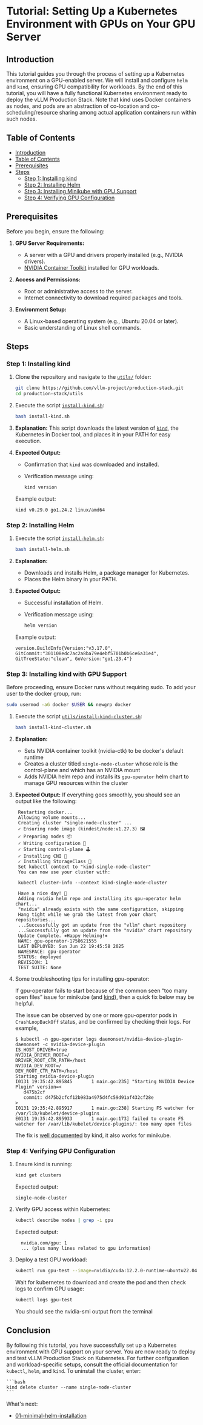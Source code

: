 # Tutorial: Setting Up a Kubernetes Environment with GPUs on Your GPU Server

## Introduction

This tutorial guides you through the process of setting up a Kubernetes environment on a GPU-enabled server.
We will install and configure `helm` and `kind`, ensuring GPU compatibility for workloads. By the end of this tutorial,
you will have a fully functional Kubernetes environment ready to deploy the vLLM Production Stack. Note that kind uses
Docker containers as nodes, and pods are an abstraction of co-location and co-scheduling/resource sharing among actual
application containers run within such nodes.

## Table of Contents

- [Introduction](#introduction)
- [Table of Contents](#table-of-contents)
- [Prerequisites](#prerequisites)
- [Steps](#steps)
  - [Step 1: Installing kind](#step-1-installing-kind)
  - [Step 2: Installing Helm](#step-2-installing-helm)
  - [Step 3: Installing Minikube with GPU Support](#step-3-installing-minikube-with-gpu-support)
  - [Step 4: Verifying GPU Configuration](#step-4-verifying-gpu-configuration)

## Prerequisites

Before you begin, ensure the following:

1. **GPU Server Requirements:**
   - A server with a GPU and drivers properly installed (e.g., NVIDIA drivers).
   - [NVIDIA Container Toolkit](https://docs.nvidia.com/datacenter/cloud-native/container-toolkit/latest/install-guide.html) installed for GPU workloads.

2. **Access and Permissions:**
   - Root or administrative access to the server.
   - Internet connectivity to download required packages and tools.

3. **Environment Setup:**
   - A Linux-based operating system (e.g., Ubuntu 20.04 or later).
   - Basic understanding of Linux shell commands.

## Steps

### Step 1: Installing kind

1. Clone the repository and navigate to the [`utils/`](../utils/) folder:

   ```bash
   git clone https://github.com/vllm-project/production-stack.git
   cd production-stack/utils
   ```

2. Execute the script [`install-kind.sh`](../utils/install-kind.sh):

   ```bash
   bash install-kind.sh
   ```

3. **Explanation:**
   This script downloads the latest version of [`kind`](https://kind.sigs.k8s.io/), the Kubernetes in Docker tool, and
   places it in your PATH for easy execution.

4. **Expected Output:**
   - Confirmation that `kind` was downloaded and installed.
   - Verification message using:

     ```bash
     kind version
     ```

   Example output:

   ```plaintext
   kind v0.29.0 go1.24.2 linux/amd64
   ```

### Step 2: Installing Helm

1. Execute the script [`install-helm.sh`](../utils/install-helm.sh):

   ```bash
   bash install-helm.sh
   ```

2. **Explanation:**
   - Downloads and installs Helm, a package manager for Kubernetes.
   - Places the Helm binary in your PATH.

3. **Expected Output:**
   - Successful installation of Helm.
   - Verification message using:

     ```bash
     helm version
     ```

   Example output:

   ```plaintext
   version.BuildInfo{Version:"v3.17.0", GitCommit:"301108edc7ac2a8ba79e4ebf5701b0b6ce6a31e4", GitTreeState:"clean", GoVersion:"go1.23.4"}
   ```

### Step 3: Installing kind with GPU Support

Before proceeding, ensure Docker runs without requiring sudo. To add your user to the docker group, run:

```bash
sudo usermod -aG docker $USER && newgrp docker
```

1. Execute the script [`utils/install-kind-cluster.sh`](../utils/install-kind-cluster.sh):

   ```bash
   bash install-kind-cluster.sh
   ```

2. **Explanation:**
   - Sets NVIDIA container toolkit (nvidia-ctk) to be docker's default runtime
   - Creates a cluster titled `single-node-cluster` whose role is the control-plane and which has an NVIDIA mount
   - Adds NVIDIA helm repo and installs its `gpu-operator` helm chart to manage GPU resources within the cluster

3. **Expected Output:**
   If everything goes smoothly, you should see an output like the following:

   ```plaintext
    Restarting docker...
    Allowing volume mounts...
    Creating cluster "single-node-cluster" ...
    ✓ Ensuring node image (kindest/node:v1.27.3) 🖼
    ✓ Preparing nodes 📦
    ✓ Writing configuration 📜
    ✓ Starting control-plane 🕹️
    ✓ Installing CNI 🔌
    ✓ Installing StorageClass 💾
    Set kubectl context to "kind-single-node-cluster"
    You can now use your cluster with:

    kubectl cluster-info --context kind-single-node-cluster

    Have a nice day! 👋
    Adding nvidia helm repo and installing its gpu-operator helm chart...
    "nvidia" already exists with the same configuration, skipping
    Hang tight while we grab the latest from your chart repositories...
    ...Successfully got an update from the "vllm" chart repository
    ...Successfully got an update from the "nvidia" chart repository
    Update Complete. ⎈Happy Helming!⎈
    NAME: gpu-operator-1750621555
    LAST DEPLOYED: Sun Jun 22 19:45:58 2025
    NAMESPACE: gpu-operator
    STATUS: deployed
    REVISION: 1
    TEST SUITE: None
   ```

4. Some troubleshooting tips for installing gpu-operator:

   If gpu-operator fails to start because of the common seen “too many open files” issue for minikube (and [kind](https://kind.sigs.k8s.io/)), then a quick fix below may be helpful.

   The issue can be observed by one or more gpu-operator pods in `CrashLoopBackOff` status, and be confirmed by checking their logs. For example,

   ```console
   $ kubectl -n gpu-operator logs daemonset/nvidia-device-plugin-daemonset -c nvidia-device-plugin
   IS_HOST_DRIVER=true
   NVIDIA_DRIVER_ROOT=/
   DRIVER_ROOT_CTR_PATH=/host
   NVIDIA_DEV_ROOT=/
   DEV_ROOT_CTR_PATH=/host
   Starting nvidia-device-plugin
   I0131 19:35:42.895845       1 main.go:235] "Starting NVIDIA Device Plugin" version=<
      d475b2cf
      commit: d475b2cfcf12b983a4975d4fc59d91af432cf28e
   >
   I0131 19:35:42.895917       1 main.go:238] Starting FS watcher for /var/lib/kubelet/device-plugins
   E0131 19:35:42.895933       1 main.go:173] failed to create FS watcher for /var/lib/kubelet/device-plugins/: too many open files
   ```

   The fix is [well documented](https://kind.sigs.k8s.io/docs/user/known-issues#pod-errors-due-to-too-many-open-files) by kind, it also works for minikube.

### Step 4: Verifying GPU Configuration

1. Ensure kind is running:

   ```bash
   kind get clusters
   ```

   Expected output:

   ```plaintext
   single-node-cluster
   ```

2. Verify GPU access within Kubernetes:

   ```bash
   kubectl describe nodes | grep -i gpu
   ```

   Expected output:

   ```plaintext
     nvidia.com/gpu: 1
     ... (plus many lines related to gpu information)
   ```

3. Deploy a test GPU workload:

   ```bash
   kubectl run gpu-test --image=nvidia/cuda:12.2.0-runtime-ubuntu22.04 --restart=Never -- nvidia-smi
   ```

    Wait for kubernetes to download and create the pod and then check logs to confirm GPU usage:

   ```bash
   kubectl logs gpu-test
   ```

   You should see the nvidia-smi output from the terminal

## Conclusion

By following this tutorial, you have successfully set up a Kubernetes environment with GPU support on your server. You are now ready to deploy and test vLLM Production Stack on Kubernetes. For further configuration and workload-specific setups, consult the official documentation for `kubectl`, `helm`, and `kind`. To uninstall the cluster, enter:

    ```bash
    kind delete cluster --name single-node-cluster
    ```

What's next:

- [01-minimal-helm-installation](https://github.com/vllm-project/production-stack/blob/main/tutorials/01-minimal-helm-installation.md)
